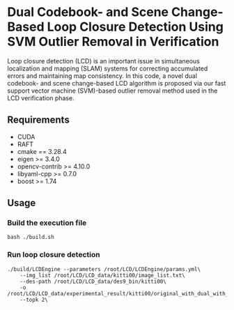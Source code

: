 # Dual Codebook- and Scene Change-Based Loop Closure Detection Using SVM Outlier Removal in Verification

Loop closure detection (LCD) is an important issue in simultaneous localization and mapping (SLAM) systems for correcting accumulated errors and maintaining map consistency. In this code, a novel dual codebook- and scene change-based LCD algorithm is proposed via our fast support vector machine (SVM)-based outlier removal method used in the LCD verification phase. 

## Requirements

- CUDA
- RAFT
- cmake == 3.28.4
- eigen >= 3.4.0
- opencv-contrib >= 4.10.0
- libyaml-cpp >= 0.7.0
- boost >= 1.74

## Usage 
### Build the execution file
```
bash ./build.sh
```
### Run loop closure detection
```
./build/LCDEngine --parameters /root/LCD/LCDEngine/params.yml\
    --img_list /root/LCD/LCD_data/kitti00/image_list.txt\
    --des-path /root/LCD/LCD_data/des9_bin/kitti00\
    -o /root/LCD/LCD_data/experimental_result/kitti00/original_with_dual_with_scch_no_svm_topk2.txt\
    --topk 2\
```

